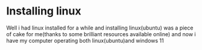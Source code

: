 # Installing linux
Well i had linux installed for a while and installing linux(ubuntu) was a piece of cake for me(thanks to some brilliant resources available online)
and now i have my computer operating both linux(ubuntu)and windows 11 

